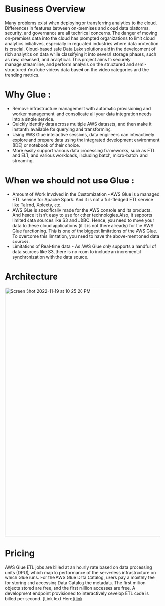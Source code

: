 # Business Overview

Many problems exist when deploying or transferring analytics to the cloud. Differences in features between on-premises and cloud data platforms, security, and governance
are all technical concerns. The danger of moving on-premises data into the cloud has prompted organizations to limit cloud analytics initiatives, especially in regulated industries where data protection is crucial. Cloud-based safe Data Lake solutions aid in
the development of rich analytics on data while classifying it into several storage phases, such as raw, cleansed, and analytical. This project aims to securely manage,streamline, and perform analysis on the structured and semi-structured YouTube videos
data based on the video categories and the trending metrics.

# Why Glue :

 - Remove infrastructure management with automatic provisioning and worker management, and consolidate all your data integration needs into a single service.
 - Quickly identify data across multiple AWS datasets, and then make it instantly available for querying and transforming.
 - Using AWS Glue interactive sessions, data engineers can interactively explore and prepare data using the integrated development environment (IDE) or notebook of their choice.
 - More easily support various data processing frameworks, such as ETL and ELT, and various workloads, including batch, micro-batch, and streaming.
 
# When we should not use Glue : 
  - Amount of Work Involved in the Customization - AWS Glue is a managed ETL service for Apache Spark. And it is not a full-fledged ETL service like Talend, Xplexty, etc.
  - AWS Glue is specifically made for the AWS console and its products. And hence it isn’t easy to use for other technologies.Also, it supports limited data sources like S3 and JDBC. Hence, you need to move your data to these cloud applications (if it is not there already) for the AWS Glue functioning.
This is one of the biggest limitations of the AWS Glue. To overcome this limitation, you need to have the above-mentioned data sources.
 - Limitations of Real-time data - As AWS Glue only supports a handful of data sources like S3, there is no room to include an incremental synchronization with the data source.

# Architecture

<img width="808" alt="Screen Shot 2022-11-19 at 10 25 20 PM" src="https://user-images.githubusercontent.com/50221802/202885639-367970bd-c4a6-4e67-90c4-2019cbf0d2db.png">

# Pricing 

AWS Glue ETL jobs are billed at an hourly rate based on data processing units (DPU), which map to performance of the serverless infrastructure on which Glue runs. For the AWS Glue Data Catalog, users pay a monthly fee for storing and accessing Data Catalog the metadata. The first million objects stored are free, and the first million accesses are free. A development endpoint provisioned to interactively develop ETL code is billed per second. [Link text Here]([link](https://aws.amazon.com/glue/pricing)
